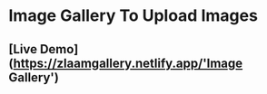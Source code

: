 # Image Gallery To Upload Images
##  [Live Demo](https://zlaamgallery.netlify.app/'Image Gallery')


